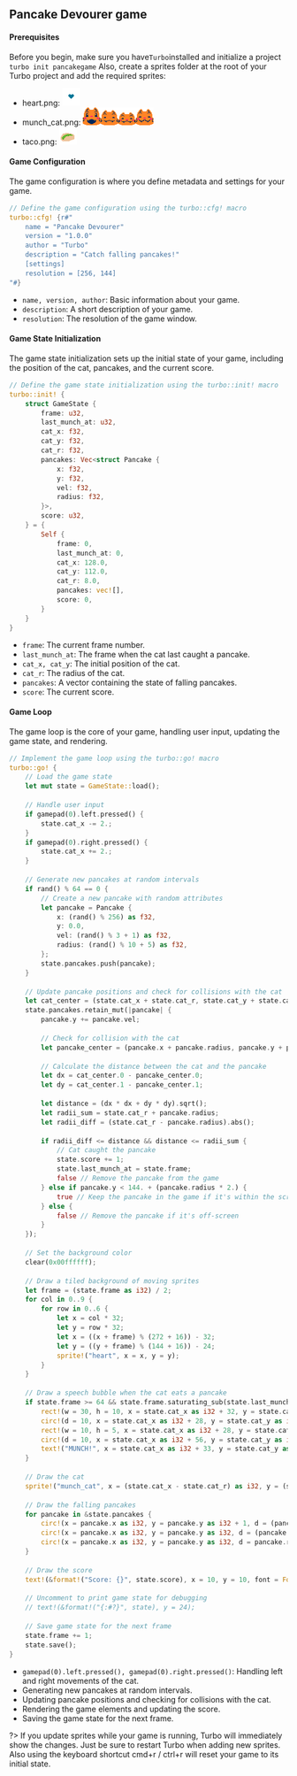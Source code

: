 ## Pancake Devourer game


#### Prerequisites

Before you begin, make sure you have`Turbo`installed and initialize a project `turbo init pancakegame` Also, create a sprites folder at the root of your Turbo project and add the required sprites: 
- heart.png: ![heart.png](_media/heart.png)
- munch_cat.png: ![munch_cat.png](_media/munch_cat.png)
- taco.png: ![taco.png](_media/taco.png)

#### Game Configuration

The game configuration is where you define metadata and settings for your game.
```rust
// Define the game configuration using the turbo::cfg! macro
turbo::cfg! {r#"
    name = "Pancake Devourer"
    version = "1.0.0"
    author = "Turbo"
    description = "Catch falling pancakes!"
    [settings]
    resolution = [256, 144]
"#}

```
- `name, version, author`: Basic information about your game.
- `description`: A short description of your game.
- `resolution`: The resolution of the game window.

#### Game State Initialization

The game state initialization sets up the initial state of your game, including the position of the cat, pancakes, and the current score.
```rust
// Define the game state initialization using the turbo::init! macro
turbo::init! {
    struct GameState {
        frame: u32,
        last_munch_at: u32,
        cat_x: f32,
        cat_y: f32,
        cat_r: f32,
        pancakes: Vec<struct Pancake {
            x: f32,
            y: f32,
            vel: f32,
            radius: f32,
        }>,
        score: u32,
    } = {
        Self {
            frame: 0,
            last_munch_at: 0,
            cat_x: 128.0,
            cat_y: 112.0,
            cat_r: 8.0,
            pancakes: vec![],
            score: 0,
        }
    }
}
```
- `frame`: The current frame number.
- `last_munch_at`: The frame when the cat last caught a pancake.
- `cat_x, cat_y`: The initial position of the cat.
- `cat_r`: The radius of the cat.
- `pancakes`: A vector containing the state of falling pancakes.
- `score`: The current score.

#### Game Loop

The game loop is the core of your game, handling user input, updating the game state, and rendering.
```rust
// Implement the game loop using the turbo::go! macro
turbo::go! {
    // Load the game state
    let mut state = GameState::load();

    // Handle user input
    if gamepad(0).left.pressed() {
        state.cat_x -= 2.;
    }
    if gamepad(0).right.pressed() {
        state.cat_x += 2.;
    }

    // Generate new pancakes at random intervals
    if rand() % 64 == 0 {
        // Create a new pancake with random attributes
        let pancake = Pancake {
            x: (rand() % 256) as f32,
            y: 0.0,
            vel: (rand() % 3 + 1) as f32,
            radius: (rand() % 10 + 5) as f32,
        };
        state.pancakes.push(pancake);
    }

    // Update pancake positions and check for collisions with the cat
    let cat_center = (state.cat_x + state.cat_r, state.cat_y + state.cat_r);
    state.pancakes.retain_mut(|pancake| {
        pancake.y += pancake.vel;

        // Check for collision with the cat
        let pancake_center = (pancake.x + pancake.radius, pancake.y + pancake.radius);

        // Calculate the distance between the cat and the pancake
        let dx = cat_center.0 - pancake_center.0;
        let dy = cat_center.1 - pancake_center.1;

        let distance = (dx * dx + dy * dy).sqrt();
        let radii_sum = state.cat_r + pancake.radius;
        let radii_diff = (state.cat_r - pancake.radius).abs();

        if radii_diff <= distance && distance <= radii_sum {
            // Cat caught the pancake
            state.score += 1;
            state.last_munch_at = state.frame;
            false // Remove the pancake from the game
        } else if pancake.y < 144. + (pancake.radius * 2.) {
            true // Keep the pancake in the game if it's within the screen
        } else {
            false // Remove the pancake if it's off-screen
        }
    });

    // Set the background color
    clear(0x00ffffff);

    // Draw a tiled background of moving sprites
    let frame = (state.frame as i32) / 2;
    for col in 0..9 {
        for row in 0..6 {
            let x = col * 32;
            let y = row * 32;
            let x = ((x + frame) % (272 + 16)) - 32;
            let y = ((y + frame) % (144 + 16)) - 24;
            sprite!("heart", x = x, y = y);
        }
    }

    // Draw a speech bubble when the cat eats a pancake
    if state.frame >= 64 && state.frame.saturating_sub(state.last_munch_at) <= 60 {
        rect!(w = 30, h = 10, x = state.cat_x as i32 + 32, y = state.cat_y as i32);
        circ!(d = 10, x = state.cat_x as i32 + 28, y = state.cat_y as i32);
        rect!(w = 10, h = 5, x = state.cat_x as i32 + 28, y = state.cat_y as i32 + 5);
        circ!(d = 10, x = state.cat_x as i32 + 56, y = state.cat_y as i32);
        text!("MUNCH!", x = state.cat_x as i32 + 33, y = state.cat_y as i32 + 3, font = Font::S, color = 0x000000ff);
    }

    // Draw the cat
    sprite!("munch_cat", x = (state.cat_x - state.cat_r) as i32, y = (state.cat_y - 4.) as i32, fps = fps::FAST);

    // Draw the falling pancakes
    for pancake in &state.pancakes {
        circ!(x = pancake.x as i32, y = pancake.y as i32 + 1, d = (pancake.radius + 2.) as u32, fill = 0x000000aa); // Render the pancakes
        circ!(x = pancake.x as i32, y = pancake.y as i32, d = (pancake.radius + 1.) as u32, fill = 0xf4d29cff); // Render the pancakes
        circ!(x = pancake.x as i32, y = pancake.y as i32, d = pancake.radius as u32, fill = 0xdba463ff); // Render the pancakes
    }

    // Draw the score
    text!(&format!("Score: {}", state.score), x = 10, y = 10, font = Font::L, color = 0xffffffff); // Render the score

    // Uncomment to print game state for debugging
    // text!(&format!("{:#?}", state), y = 24);

    // Save game state for the next frame
    state.frame += 1;
    state.save();
}
```
- `gamepad(0).left.pressed(), gamepad(0).right.pressed()`: Handling left and right movements of the cat.
- Generating new pancakes at random intervals.
- Updating pancake positions and checking for collisions with the cat.
- Rendering the game elements and updating the score.
- Saving the game state for the next frame.


?>  If you update sprites while your game is running, Turbo will immediately show the changes. Just be sure to restart Turbo when adding new sprites. Also using the keyboard shortcut cmd+r / ctrl+r will reset your game to its initial state.

